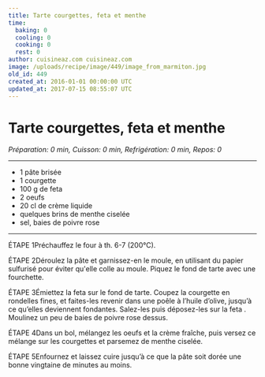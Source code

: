 ```yaml
---
title: Tarte courgettes, feta et menthe
time:
  baking: 0
  cooling: 0
  cooking: 0
  rest: 0
author: cuisineaz.com cuisineaz.com
image: /uploads/recipe/image/449/image_from_marmiton.jpg
old_id: 449
created_at: 2016-01-01 00:00:00 UTC
updated_at: 2017-07-15 08:55:07 UTC
---
```


# Tarte courgettes, feta et menthe

_Préparation: 0 min, Cuisson: 0 min, Refrigération: 0 min, Repos: 0_

---

- 1 pâte brisée
- 1 courgette
- 100 g de feta
- 2 oeufs
- 20 cl de crème liquide
- quelques brins de menthe ciselée
- sel, baies de poivre rose

---

ÉTAPE 1Préchauffez le four à th. 6-7 (200°C).

ÉTAPE 2Déroulez la pâte et garnissez-en le moule, en utilisant du papier sulfurisé pour éviter qu'elle colle au moule. Piquez le fond de tarte avec une fourchette.

ÉTAPE 3Émiettez la feta sur le fond de tarte. Coupez la courgette en rondelles fines, et faites-les revenir dans une poêle à l’huile d’olive, jusqu’à ce qu’elles deviennent fondantes. Salez-les puis déposez-les sur la feta . Moulinez un peu de baies de poivre rose dessus.

ÉTAPE 4Dans un bol, mélangez les oeufs et la crème fraîche, puis versez ce mélange sur les courgettes et parsemez de menthe ciselée.

ÉTAPE 5Enfournez et laissez cuire jusqu’à ce que la pâte soit dorée une bonne vingtaine de minutes au moins.

